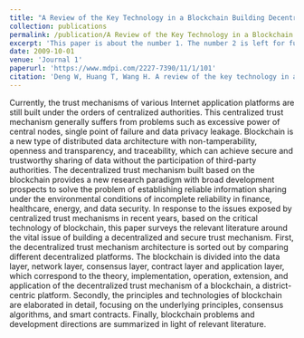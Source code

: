 ```yaml
---
title: "A Review of the Key Technology in a Blockchain Building Decentralized Trust Platform"
collection: publications
permalink: /publication/A Review of the Key Technology in a Blockchain Building Decentralized Trust Platform
excerpt: 'This paper is about the number 1. The number 2 is left for future work.'
date: 2009-10-01
venue: 'Journal 1'
paperurl: 'https://www.mdpi.com/2227-7390/11/1/101'
citation: 'Deng W, Huang T, Wang H. A review of the key technology in a blockchain building decentralized trust platform[J]. Mathematics, 2022, 11(1): 101.'
---
```


Currently, the trust mechanisms of various Internet application platforms are still built
under the orders of centralized authorities. This centralized trust mechanism generally suffers from
problems such as excessive power of central nodes, single point of failure and data privacy leakage.
Blockchain is a new type of distributed data architecture with non-tamperability, openness and
transparency, and traceability, which can achieve secure and trustworthy sharing of data without
the participation of third-party authorities. The decentralized trust mechanism built based on the
blockchain provides a new research paradigm with broad development prospects to solve the problem
of establishing reliable information sharing under the environmental conditions of incomplete
reliability in finance, healthcare, energy, and data security. In response to the issues exposed by
centralized trust mechanisms in recent years, based on the critical technology of blockchain, this paper
surveys the relevant literature around the vital issue of building a decentralized and secure trust
mechanism. First, the decentralized trust mechanism architecture is sorted out by comparing different
decentralized platforms. The blockchain is divided into the data layer, network layer, consensus layer,
contract layer and application layer, which correspond to the theory, implementation, operation,
extension, and application of the decentralized trust mechanism of a blockchain, a district-centric
platform. Secondly, the principles and technologies of blockchain are elaborated in detail, focusing on
the underlying principles, consensus algorithms, and smart contracts. Finally, blockchain problems
and development directions are summarized in light of relevant literature.

